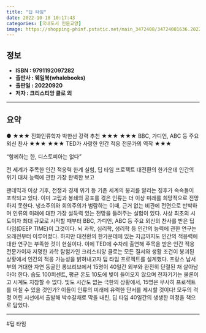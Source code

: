 ```yaml
---
title: "딥 타임"
date: 2022-10-18 10:17:43
categories: [국내도서 인문교양]
image: https://shopping-phinf.pstatic.net/main_3472408/34724081636.20220925092402.jpg
---
```


## **정보**

- **ISBN : 9791192097282**
- **출판사 : 웨일북(whalebooks)**
- **출판일 : 20220920**
- **저자 : 크리스티앙 클로 외**

------



## **요약**

● ★★★ 진화인류학자 박한선 강력 추천 ★★★ 
★★★ BBC, 가디언, ABC 등 주요 외신 찬사 ★★★ 
★★★ TED가 사랑한 인간 적응 전문가의 역작 ★★★ 

“함께하는 한, 디스토피아는 없다”

전 세계가 주목한 인간 적응력 한계 실험, 딥 타임 프로젝트
대전환의 한가운데 인간의 위기 대처 능력에 관한 가장 완벽한 보고

팬데믹과 이상 기후, 전쟁과 경제 위기 등 기존 세계의 붕괴를 알리는 징후가 속속들이 포착되고 있다. 이미 고립과 봉쇄의 공포를 겪은 인류는 더 이상 미래를 희망적으로 전망하지 못한다. 냉소주의와 회의주의가 범람하는 이때, 근거 없는 비관에 전면으로 반박하며 인류의 미래에 대한 가장 설득력 있는 전망을 들려주는 실험이 있다. 사상 최초의 시도이자 최대 규모로 시작할 때부터 BBC, 가디언, ABC 등 주요 외신의 찬사를 받은 딥 타임(DEEP TIME)이 그것이다.
뇌 과학, 심리학, 생리학 등 인간의 능력에 관한 연구는 오래전부터 이루어졌다. 하지만 대전환의 한가운데에 있는 지금까지도 인간의 적응력에 대한 연구는 부족한 것이 현실이다. 이에 TED에 수차례 출연해 주목을 받은 인간 적응 전문가이자 저명한 과학 탐험가인 크리스티앙 클로는 모든 질서와 생활 조건이 붕괴된 상황에서 인간의 적응 가능성을 밝혀내고자 딥 타임 프로젝트를 설계했다. 프랑스 남서부의 거대한 자연 동굴인 롱브리브에서 15명이 40일간 외부와 완전히 단절된 채 살아남아야 한다. 습도 100퍼센트, 평균 온도 10도에 빛이 들어오지 않으며 전자기기는 물론이고 시계도 지참할 수 없다. 빛도 시간도 없는 극한의 상황에서, 15명은 무사히 프로젝트를 마칠 수 있을 것인가? 이들이 인류의 미래에 유력한 단서를 제시할 것이다! 모두의 걱정 어린 시선에서 출발해 박수갈채로 막을 내린, 딥 타임 40일간의 생생한 여정을 책으로 담았다.

------

#딥 타임


